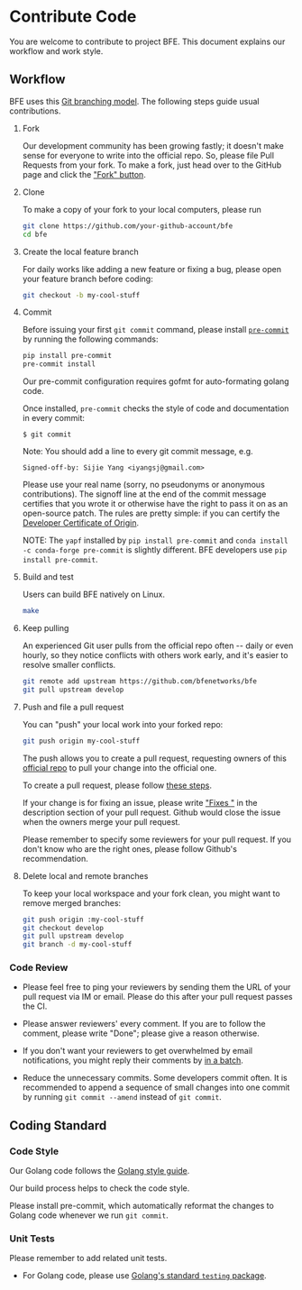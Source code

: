 # Contribute Code

You are welcome to contribute to project BFE. This document explains our workflow and work style.

## Workflow

BFE uses this [Git branching model](http://nvie.com/posts/a-successful-git-branching-model/). The following steps guide usual contributions.

1. Fork

   Our development community has been growing fastly; it doesn't make sense for everyone to write into the official repo.  So, please file Pull Requests from your fork.  To make a fork, just head over to the GitHub page and click the ["Fork" button](https://help.github.com/articles/fork-a-repo/).

1. Clone

   To make a copy of your fork to your local computers, please run

   ```bash
   git clone https://github.com/your-github-account/bfe
   cd bfe
   ```

1. Create the local feature branch

   For daily works like adding a new feature or fixing a bug, please open your feature branch before coding:

   ```bash
   git checkout -b my-cool-stuff
   ```

1. Commit

   Before issuing your first `git commit` command, please install [`pre-commit`](http://pre-commit.com/) by running the following commands:

   ```bash
   pip install pre-commit
   pre-commit install
   ```

   Our pre-commit configuration requires gofmt for auto-formating golang code.

   Once installed, `pre-commit` checks the style of code and documentation in every commit: 

   ```
   $ git commit 
   ```
   
	Note: You should add a line to every git commit message, e.g.
   ```
   Signed-off-by: Sijie Yang <iyangsj@gmail.com>
   ```
	Please use your real name (sorry, no pseudonyms or anonymous contributions). The signoff line at the end of the commit message certifies that you wrote it 
or otherwise have the right to pass it on as an open-source patch. The rules are pretty simple: if you can certify the [Developer Certificate of Origin](https://developercertificate.org/).

	NOTE: The `yapf` installed by `pip install pre-commit` and `conda install -c conda-forge pre-commit` is slightly different. BFE developers use `pip install pre-commit`.

1. Build and test

   Users can build BFE natively on Linux. 

   ```bash
   make
   ```

1. Keep pulling

   An experienced Git user pulls from the official repo often -- daily or even hourly, so they notice conflicts with others work early, and it's easier to resolve smaller conflicts.

   ```bash
   git remote add upstream https://github.com/bfenetworks/bfe
   git pull upstream develop
   ```

1. Push and file a pull request

   You can "push" your local work into your forked repo:

   ```bash
   git push origin my-cool-stuff
   ```

   The push allows you to create a pull request, requesting owners of this [official repo](https://github.com/bfenetworks/bfe) to pull your change into the official one.

   To create a pull request, please follow [these steps](https://help.github.com/articles/creating-a-pull-request/).

   If your change is for fixing an issue, please write ["Fixes <issue-URL>"](https://help.github.com/articles/closing-issues-using-keywords/) in the description section of your pull request.  Github would close the issue when the owners merge your pull request.

   Please remember to specify some reviewers for your pull request. If you don't know who are the right ones, please follow Github's recommendation.


1. Delete local and remote branches

   To keep your local workspace and your fork clean, you might want to remove merged branches:

   ```bash
   git push origin :my-cool-stuff
   git checkout develop
   git pull upstream develop
   git branch -d my-cool-stuff
   ```

### Code Review

-  Please feel free to ping your reviewers by sending them the URL of your pull request via IM or email. Please do this after your pull request passes the CI.

- Please answer reviewers' every comment. If you are to follow the comment, please write "Done"; please give a reason otherwise.

- If you don't want your reviewers to get overwhelmed by email notifications, you might reply their comments by [in a batch](https://help.github.com/articles/reviewing-proposed-changes-in-a-pull-request/).

- Reduce the unnecessary commits.  Some developers commit often.  It is recommended to append a sequence of small changes into one commit by running `git commit --amend` instead of `git commit`.


## Coding Standard

### Code Style

Our Golang code follows the [Golang style guide](https://github.com/golang/go/wiki/Style).

Our build process helps to check the code style. 

Please install pre-commit, which automatically reformat the changes to Golang code whenever we run `git commit`.  

### Unit Tests

Please remember to add related unit tests.

- For Golang code, please use [Golang's standard `testing` package](https://golang.org/pkg/testing/).


